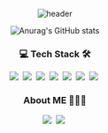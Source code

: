 
<div align="center" style="text-align:center">

 ![header](https://capsule-render.vercel.app/api?type=waving&color=0:b388ff,100:a82da8&height=180&section=header&text=Charles&desc=Welcome%20in%20My%20GitHub&fontSize=80&fontColor=d6ace6&animation=fadeIn&descAlignY=70)
 
</div>

<div align="center" style="text-align:center">
 
 ![Anurag's GitHub stats](https://github-readme-stats.vercel.app/api?username=KwonCheulJin&show_icons=true&theme=dracula)

</div>
 
 <h3 align=center>💻 Tech Stack 🛠</h3>

 <p align=center>
  <img src="https://img.shields.io/badge/Java-007396?style=plastic&logo=Java&logoColor=white"/></a>&nbsp 
  <img src="https://img.shields.io/badge/Spring-6DB33F?style=plastic&logo=Spring&logoColor=white"/></a>&nbsp
  <img src="https://img.shields.io/badge/Spring Boot-6DB33F?style=plastic&logo=Spring Boot&logoColor=white"/></a>&nbsp
  <img src="https://img.shields.io/badge/JavaScript-F7DF1E?style=plastic&logo=JavaScript&logoColor=white"/></a>&nbsp
  <img src="https://img.shields.io/badge/CSS3-1572B6?style=plastic&logo=CSS3&logoColor=white"/></a>&nbsp
  <img src="https://img.shields.io/badge/MariaDB-003545?style=plastic&logo=MariaDB&logoColor=white"/></a>&nbsp
  <img src="https://img.shields.io/badge/MySQL-4479A1?style=plastic&logo=MySQL&logoColor=white"/></a>&nbsp
 </p>
  
 <h3 align=center>About ME 🧗🏻‍♀️</h3>
 
 <p align=center>
  <a href="https:/www.devkcj.com/"><img src="https://img.shields.io/badge/Tech Blog-000000?style=plastic&logo=GitHub&logoColor=white&link=https:/www.devkcj.com"/></a>&nbsp
 <a href="https:/www.devkcj.com/"><img src="https://img.shields.io/badge/Gmail-EA4335?style=plastic&logo=Gmail&logoColor=white&link=chkftm12@gmail.com"/></a>&nbsp
  </p>
<!--
**KwonCheulJin/KwonCheulJin** is a ✨ _special_ ✨ repository because its `README.md` (this file) appears on your GitHub profile.

Here are some ideas to get you started:

- 🔭 I’m currently working on ...
- 🌱 I’m currently learning ...
- 👯 I’m looking to collaborate on ...
- 🤔 I’m looking for help with ...
- 💬 Ask me about ...
- 📫 How to reach me: ...
- 😄 Pronouns: ...
- ⚡ Fun fact: ...
-->
